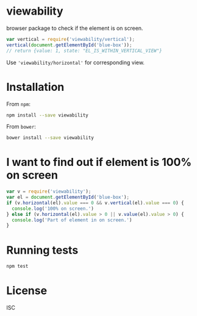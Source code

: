 # viewability

browser package to check if the element is on screen.

```js
var vertical = require('viewability/vertical');
vertical(document.getElementById('blue-box'));
// return {value: 1, state: "EL_IS_WITHIN_VERTICAL_VIEW"}
```

Use `'viewability/horizontal'` for corresponding view.

# Installation

From `npm`:

```sh
npm install --save viewability
```

From `bower`:

```sh
bower install --save viewability
```

# I want to find out if element is 100% on screen

```js
var v = require('viewability');
var el = document.getElementById('blue-box');
if (v.horizontal(el).value === 0 && v.vertical(el).value === 0) {
  console.log('100% on screen.')
} else if (v.horizontal(el).value > 0 || v.value(el).value > 0) {
  console.log('Part of element in on screen.')
}
```

# Running tests

```sh
npm test
```

# License

ISC
